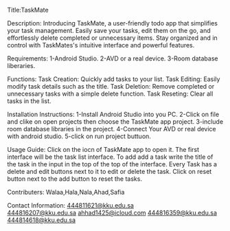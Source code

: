 Title:TaskMate

Description:
Introducing TaskMate, a user-friendly todo app that simplifies your task management. 
Easily save your tasks, edit them on the go, and effortlessly delete completed or unnecessary items. 
Stay organized and in control with TaskMates's intuitive interface and powerful features.

Requirements:
1-Android Studio.
2-AVD or a real device.
3-Room database liberaries.

Functions:
Task Creation: Quickly add tasks to your list.
Task Editing: Easily modify task details such as the title.
Task Deletion: Remove completed or unnecessary tasks with a simple delete function.
Task Reseting: Clear all tasks in the list.  

Installation Instructions:
1-Install Android Studio into you PC.
2-Click on file and clike on open projects then choose the TaskMate app project.
3-include room database libraries in the project.
4-Connect Your AVD or real device with android studio.
5-click on run project buttuon.

Usage Guide:
Click on the iocn of TaskMate app to open it. The first interface will be the task list interface.
To add add a task write the title of the task in the input in the top of the top of the interface.
Every Task has a delete and edit buttons next to it to edit or delete the task.
Click on reset button next to the add button to reset the tasks.


Contributers:
Walaa,Hala,Nala,Ahad,Safia

Contact Information:
444811621@kku.edu.sa  
444816207@kku.edu.sa
ahhad1425@icloud.com
444816359@kku.edu.sa
444814618@kku.edu.sa
